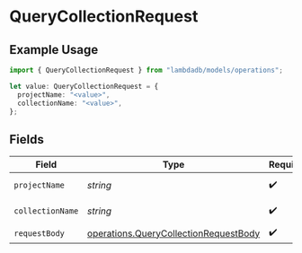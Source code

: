 # QueryCollectionRequest

## Example Usage

```typescript
import { QueryCollectionRequest } from "lambdadb/models/operations";

let value: QueryCollectionRequest = {
  projectName: "<value>",
  collectionName: "<value>",
};
```

## Fields

| Field                                                                                          | Type                                                                                           | Required                                                                                       | Description                                                                                    |
| ---------------------------------------------------------------------------------------------- | ---------------------------------------------------------------------------------------------- | ---------------------------------------------------------------------------------------------- | ---------------------------------------------------------------------------------------------- |
| `projectName`                                                                                  | *string*                                                                                       | :heavy_check_mark:                                                                             | Project name.                                                                                  |
| `collectionName`                                                                               | *string*                                                                                       | :heavy_check_mark:                                                                             | Collection name.                                                                               |
| `requestBody`                                                                                  | [operations.QueryCollectionRequestBody](../../models/operations/querycollectionrequestbody.md) | :heavy_check_mark:                                                                             | N/A                                                                                            |